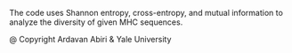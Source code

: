 The code uses Shannon entropy, cross-entropy, and mutual information to analyze the diversity of given MHC sequences.

@ Copyright Ardavan Abiri & Yale University 
